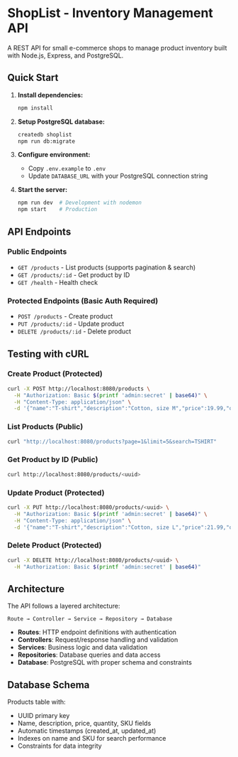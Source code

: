 # ShopList - Inventory Management API

A REST API for small e-commerce shops to manage product inventory built with Node.js, Express, and PostgreSQL.

## Quick Start

1. **Install dependencies:**
   ```bash
   npm install
   ```

2. **Setup PostgreSQL database:**
   ```bash
   createdb shoplist
   npm run db:migrate
   ```

3. **Configure environment:**
   - Copy `.env.example` to `.env`
   - Update `DATABASE_URL` with your PostgreSQL connection string

4. **Start the server:**
   ```bash
   npm run dev  # Development with nodemon
   npm start    # Production
   ```

## API Endpoints

### Public Endpoints
- `GET /products` - List products (supports pagination & search)
- `GET /products/:id` - Get product by ID
- `GET /health` - Health check

### Protected Endpoints (Basic Auth Required)
- `POST /products` - Create product
- `PUT /products/:id` - Update product
- `DELETE /products/:id` - Delete product

## Testing with cURL

### Create Product (Protected)
```bash
curl -X POST http://localhost:8080/products \
  -H "Authorization: Basic $(printf 'admin:secret' | base64)" \
  -H "Content-Type: application/json" \
  -d '{"name":"T-shirt","description":"Cotton, size M","price":19.99,"quantity":100,"sku":"TSHIRT-M-001"}'
```

### List Products (Public)
```bash
curl "http://localhost:8080/products?page=1&limit=5&search=TSHIRT"
```

### Get Product by ID (Public)
```bash
curl http://localhost:8080/products/<uuid>
```

### Update Product (Protected)
```bash
curl -X PUT http://localhost:8080/products/<uuid> \
  -H "Authorization: Basic $(printf 'admin:secret' | base64)" \
  -H "Content-Type: application/json" \
  -d '{"name":"T-shirt","description":"Cotton, size L","price":21.99,"quantity":120,"sku":"TSHIRT-L-001"}'
```

### Delete Product (Protected)
```bash
curl -X DELETE http://localhost:8080/products/<uuid> \
  -H "Authorization: Basic $(printf 'admin:secret' | base64)"
```

## Architecture

The API follows a layered architecture:

```
Route → Controller → Service → Repository → Database
```

- **Routes**: HTTP endpoint definitions with authentication
- **Controllers**: Request/response handling and validation
- **Services**: Business logic and data validation
- **Repositories**: Database queries and data access
- **Database**: PostgreSQL with proper schema and constraints

## Database Schema

Products table with:
- UUID primary key
- Name, description, price, quantity, SKU fields
- Automatic timestamps (created_at, updated_at)
- Indexes on name and SKU for search performance
- Constraints for data integrity